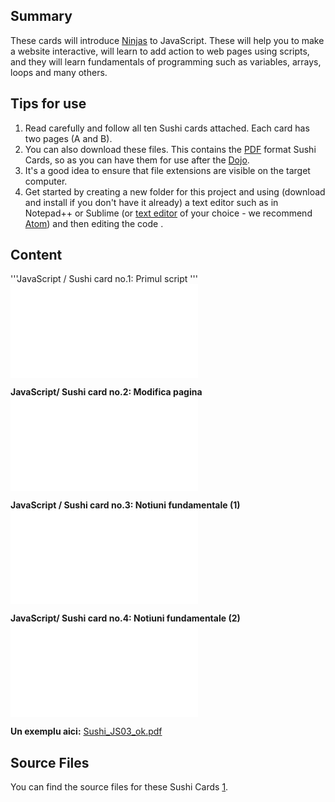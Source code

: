 ## Summary

 These cards will introduce [Ninjas](Ninjas.md) to
JavaScript. These will help you to make a website interactive, will
learn to add action to web pages using scripts, and they will learn
fundamentals of programming such as variables, arrays, loops and many
others. 

## Tips for use

1.  Read carefully and follow all ten Sushi cards attached. Each card
    has two pages (A and B).
2.  You can also download these files. This contains the
    [PDF](PDF.md) format Sushi Cards, so as you can have them
    for use after the [Dojo](Dojo.md).
3.  It's a good idea to ensure that file extensions are visible on the
    target computer.
4.  Get started by creating a new folder for this project and using
    (download and install if you don't have it already) a text editor
    such as in Notepad++ or Sublime (or [text
    editor](Text_Editors.md) of your choice - we recommend
    [Atom](https://atom.io/)) and then editing the code .

## Content

'''JavaScript / Sushi card no.1: Primul script ''' ![download
here](Sushi_JS01_ok.pdf "download here")

**JavaScript/ Sushi card no.2: Modifica pagina** ![download
here](Sushi_JS02_ok.pdf "download here")

**JavaScript / Sushi card no.3: Notiuni fundamentale (1)** ![download
here](Sushi_JS03_ok.pdf "download here")

**JavaScript/ Sushi card no.4: Notiuni fundamentale (2)** ![download
here](Sushi_JS04_ok.pdf "download here")

**Un exemplu aici:** [Sushi_JS03_ok.pdf](../files/Sushi_JS03_ok.pdf)

## Source Files

You can find the source files for these Sushi Cards
[1](File:Sushi_JS01_ok.pdf.md).
